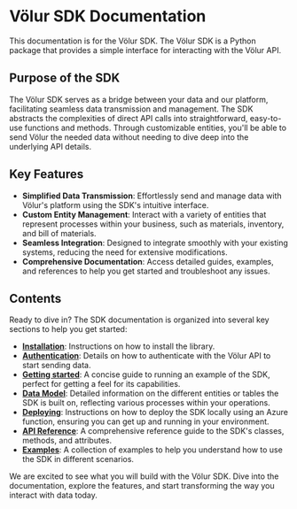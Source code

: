 # Völur SDK Documentation

This documentation is for the Völur SDK. The Völur SDK is a Python
package that provides a simple interface for interacting with the Völur API.

## Purpose of the SDK

The Völur SDK serves as a bridge between your data and our platform,
facilitating seamless data transmission and management. The SDK abstracts the
complexities of direct API calls into straightforward, easy-to-use functions and
methods. Through customizable entities, you'll be able to send Völur the needed
data without needing to dive deep into the underlying API details.

## Key Features

- **Simplified Data Transmission**: Effortlessly send and manage data with
Völur's platform using the SDK's intuitive interface.
- **Custom Entity Management**: Interact with a variety of entities that
represent processes within your business, such as materials, inventory, and bill
of materials.
- **Seamless Integration**: Designed to integrate smoothly with your existing
systems, reducing the need for extensive modifications.
- **Comprehensive Documentation**: Access detailed guides, examples, and
references to help you get started and troubleshoot any issues.

## Contents

Ready to dive in? The SDK documentation is organized into several key sections
to help you get started:

- **[Installation][installation]**: Instructions on how to install the
library.
- **[Authentication][authentication]**: Details on how to authenticate with the
Völur API to start sending data.
- **[Getting started][getting-started]**: A concise guide to running an example of the
SDK, perfect for getting a feel for its capabilities.
- **[Data Model][data-model]**: Detailed information on the different entities or
tables the SDK is built on, reflecting various processes within your operations.
- **[Deploying][deploying]**: Instructions on how to deploy the SDK locally
using an Azure function, ensuring you can get up and running in your
environment.
- **[API Reference][api-reference]**: A comprehensive reference guide to the
SDK's classes, methods, and attributes.
- **[Examples][examples]**: A collection of examples to help you understand how
to use the SDK in different scenarios.

[installation]: installation.md
[authentication]: authentication.md
[getting-started]: getting-started.md
[data-model]: data-model.md
[deploying]: deploying.md
[api-reference]: http://127.0.0.1:8000/reference/volur/sdk/#volur.sdk.VolurClient
[examples]: examples/index.md

We are excited to see what you will build with the Völur SDK. Dive into the
documentation, explore the features, and start transforming the way you interact
with data today.
